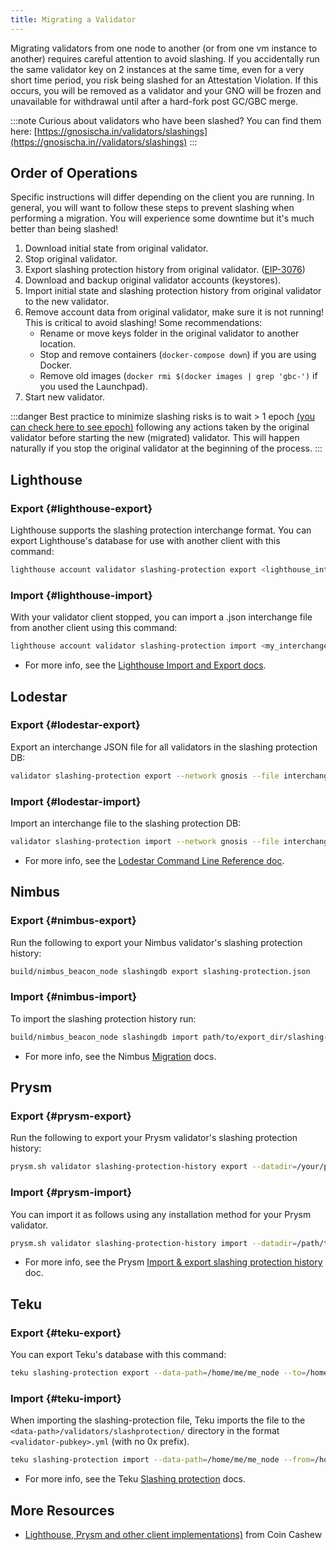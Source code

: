 ```yaml
---
title: Migrating a Validator
---
```


Migrating validators from one node to another (or from one vm instance to another) requires careful attention to avoid slashing. If you accidentally run the same validator key on 2 instances at the same time, even for a very short time period, you risk being slashed for an Attestation Violation. If this occurs, you will be removed as a validator and your GNO will be frozen and unavailable for withdrawal until after a hard-fork post GC/GBC merge.

:::note
Curious about validators who have been slashed? You can find them here: [https://gnosischa.in/validators/slashings](https://gnosischa.in//validators/slashings)
:::

## Order of Operations

Specific instructions will differ depending on the client you are running. In general, you will want to follow these steps to prevent slashing when performing a migration. You will experience some downtime but it's much better than being slashed!

1. Download initial state from original validator.
2. Stop original validator.
3. Export slashing protection history from original validator. ([EIP-3076](https://eips.ethereum.org/EIPS/eip-3076))
4. Download and backup original validator accounts (keystores).
5. Import initial state and slashing protection history from original validator to the new validator.
6. Remove account data from original validator, make sure it is not running! This is critical to avoid slashing! Some recommendations:
   - Rename or move keys folder in the original validator to another location.
   - Stop and remove containers (`docker-compose down`) if you are using Docker.
   - Remove old images (`docker rmi $(docker images | grep 'gbc-')` if you used the Launchpad).
7. Start new validator.

:::danger
Best practice to minimize slashing risks is to wait > 1 epoch [(you can check here to see epoch)](https://gnosischa.in//epochs) following any actions taken by the original validator before starting the new (migrated) validator. This will happen naturally if you stop the original validator at the beginning of the process.
:::

## Lighthouse

### Export {#lighthouse-export}

Lighthouse supports the slashing protection interchange format. You can export Lighthouse's database for use with another client with this command:

```bash
lighthouse account validator slashing-protection export <lighthouse_interchange.json>
```

### Import {#lighthouse-import}

With your validator client stopped, you can import a .json interchange file from another client using this command:

```bash
lighthouse account validator slashing-protection import <my_interchange.json>
```

- For more info, see the [Lighthouse Import and Export docs](https://lighthouse-book.sigmaprime.io/slashing-protection.html#import-and-export).

## Lodestar

### Export {#lodestar-export}

Export an interchange JSON file for all validators in the slashing protection DB:

```bash
validator slashing-protection export --network gnosis --file interchange.json
```

### Import {#lodestar-import}

Import an interchange file to the slashing protection DB:

```bash
validator slashing-protection import --network gnosis --file interchange.json
```

- For more info, see the [Lodestar Command Line Reference doc](https://chainsafe.github.io/lodestar/validator-management/validator-cli/#validator-slashing-protection-import).

## Nimbus

### Export {#nimbus-export}

Run the following to export your Nimbus validator's slashing protection history:

```bash
build/nimbus_beacon_node slashingdb export slashing-protection.json
```

### Import {#nimbus-import}

To import the slashing protection history run:

```bash
build/nimbus_beacon_node slashingdb import path/to/export_dir/slashing-protection.json
```

- For more info, see the Nimbus [Migration](https://nimbus.guide/migration.html) docs.

## Prysm

### Export {#prysm-export}

Run the following to export your Prysm validator's slashing protection history:

```bash
prysm.sh validator slashing-protection-history export --datadir=/your/prysm/wallet --slashing-protection-export-dir=/path/to/export_dir
```

### Import {#prysm-import}

You can import it as follows using any installation method for your Prysm validator.

```bash
prysm.sh validator slashing-protection-history import --datadir=/path/to/your/validator/db --slashing-protection-json-file=/path/to/desiredimportfile
```

- For more info, see the Prysm [Import & export slashing protection history](https://docs.prylabs.network/docs/wallet/slashing-protection) doc.

## Teku

### Export {#teku-export}

You can export Teku's database with this command:

```bash
teku slashing-protection export --data-path=/home/me/me_node --to=/home/slash/slashing-protection.json
```

### Import {#teku-import}

When importing the slashing-protection file, Teku imports the file to the `<data-path>/validators/slashprotection/` directory in the format `<validator-pubkey>.yml` (with no 0x prefix).

```bash
teku slashing-protection import --data-path=/home/me/me_node --from=/home/slash/slashing-interchange-format.json
```

- For more info, see the Teku [Slashing protection](https://docs.teku.consensys.net/en/latest/HowTo/Prevent-Slashing/) docs.

## More Resources

- [Lighthouse, Prysm and other client implementations)](https://www.coincashew.com/coins/overview-eth/guide-or-how-to-setup-a-validator-on-eth2-mainnet/part-iii-tips/switching-migrating-consensus-client) from Coin Cashew
